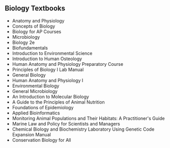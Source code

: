 <h2> Biology Textbooks </h2>



<ul>

                             

 <li><a target="_blank" href="https://github.com/manjunath5496/Biology-Textbooks/blob/master/bio(1).pdf" style="text-decoration:none;">Anatomy and Physiology</a></li>

 <li><a target="_blank" href="https://github.com/manjunath5496/Biology-Textbooks/blob/master/bio(2).pdf" style="text-decoration:none;">Concepts of Biology</a></li>

<li><a target="_blank" href="https://github.com/manjunath5496/Biology-Textbooks/blob/master/bio(3).pdf" style="text-decoration:none;">
Biology for AP Courses </a></li>
 <li><a target="_blank" href="https://github.com/manjunath5496/Biology-Textbooks/blob/master/bio(4).pdf" style="text-decoration:none;">Microbiology</a></li>                              
<li><a target="_blank" href="https://github.com/manjunath5496/Biology-Textbooks/blob/master/bio(5).pdf" style="text-decoration:none;">Biology 2e</a></li>

 <li><a target="_blank" href="https://github.com/manjunath5496/Biology-Textbooks/blob/master/bio(6).pdf" style="text-decoration:none;">Biofundamentals</a></li>

 <li><a target="_blank" href="https://github.com/manjunath5496/Biology-Textbooks/blob/master/bio(7).pdf" style="text-decoration:none;">Introduction to Environmental Science</a></li>

<li><a target="_blank" href="https://github.com/manjunath5496/Biology-Textbooks/blob/master/bio(8).pdf" style="text-decoration:none;">
Introduction to Human Osteology</a></li>
 <li><a target="_blank" href="https://github.com/manjunath5496/Biology-Textbooks/blob/master/bio(9).pdf" style="text-decoration:none;">Human Anatomy and Physiology Preparatory Course</a></li>                              
<li><a target="_blank" href="https://github.com/manjunath5496/Biology-Textbooks/blob/master/bio(10).pdf" style="text-decoration:none;">Principles of Biology I Lab Manual</a></li>

 <li><a target="_blank" href="https://github.com/manjunath5496/Biology-Textbooks/blob/master/bio(11).pdf" style="text-decoration:none;">General Biology</a></li>

<li><a target="_blank" href="https://github.com/manjunath5496/Biology-Textbooks/blob/master/bio(12).pdf" style="text-decoration:none;">
Human Anatomy and Physiology I</a></li>
 <li><a target="_blank" href="https://github.com/manjunath5496/Biology-Textbooks/blob/master/bio(13).pdf" style="text-decoration:none;">Environmental Biology</a></li>                              
<li><a target="_blank" href="https://github.com/manjunath5496/Biology-Textbooks/blob/master/bio(14).pdf" style="text-decoration:none;">
General Microbiology</a></li>
 <li><a target="_blank" href="https://github.com/manjunath5496/Biology-Textbooks/blob/master/bio(15).pdf" style="text-decoration:none;">An Introduction to Molecular Biology</a></li>                              
<li><a target="_blank" href="https://github.com/manjunath5496/Biology-Textbooks/blob/master/bio(16).pdf" style="text-decoration:none;">A Guide to the Principles of Animal Nutrition</a></li>

 <li><a target="_blank" href="https://github.com/manjunath5496/Biology-Textbooks/blob/master/bio(17).pdf" style="text-decoration:none;">Foundations of Epidemiology</a></li>

<li><a target="_blank" href="https://github.com/manjunath5496/Biology-Textbooks/blob/master/bio(18).pdf" style="text-decoration:none;">
Applied Bioinformatics</a></li>
 <li><a target="_blank" href="https://github.com/manjunath5496/Biology-Textbooks/blob/master/bio(19).pdf" style="text-decoration:none;">Monitoring Animal Populations and Their Habitats: A Practitioner's Guide</a></li>                              

 <li><a target="_blank" href="https://github.com/manjunath5496/Biology-Textbooks/blob/master/bio(20).pdf" style="text-decoration:none;">Marine Law and Policy for Scientists and Managers</a></li> 

 <li><a target="_blank" href="https://github.com/manjunath5496/Biology-Textbooks/blob/master/bio(21).pdf" style="text-decoration:none;">Chemical Biology and Biochemistry Laboratory Using Genetic Code Expansion Manual</a></li> 
  <li><a target="_blank" href="https://github.com/manjunath5496/Biology-Textbooks/blob/master/bio(22).pdf" style="text-decoration:none;">Conservation Biology
for All</a></li> 
 
</ul>
